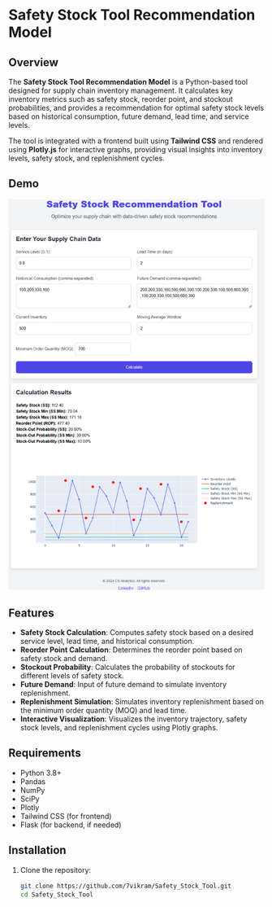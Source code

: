 # Safety Stock Tool Recommendation Model

## Overview

The **Safety Stock Tool Recommendation Model** is a Python-based tool designed for supply chain inventory management. It calculates key inventory metrics such as safety stock, reorder point, and stockout probabilities, and provides a recommendation for optimal safety stock levels based on historical consumption, future demand, lead time, and service levels.

The tool is integrated with a frontend built using **Tailwind CSS** and rendered using **Plotly.js** for interactive graphs, providing visual insights into inventory levels, safety stock, and replenishment cycles.

## Demo

![Safety Stock Tool Demo](/static/SS_Tool_Demo.png)

## Features

- **Safety Stock Calculation**: Computes safety stock based on a desired service level, lead time, and historical consumption.
- **Reorder Point Calculation**: Determines the reorder point based on safety stock and demand.
- **Stockout Probability**: Calculates the probability of stockouts for different levels of safety stock.
- **Future Demand**: Input of future demand to simulate inventory replenishment.
- **Replenishment Simulation**: Simulates inventory replenishment based on the minimum order quantity (MOQ) and lead time.
- **Interactive Visualization**: Visualizes the inventory trajectory, safety stock levels, and replenishment cycles using Plotly graphs.

## Requirements

- Python 3.8+
- Pandas
- NumPy
- SciPy
- Plotly
- Tailwind CSS (for frontend)
- Flask (for backend, if needed)

## Installation

1. Clone the repository:
   ```bash
   git clone https://github.com/7vikram/Safety_Stock_Tool.git
   cd Safety_Stock_Tool
